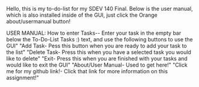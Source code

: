 Hello, this is my to-do-list for my SDEV 140 Final. Below is the user manual, which is also installed inside of the GUI, just click the Orange about/usermanual button! 


USER MANUAL: 
How to enter Tasks-- Enter your task in the empty bar below the To-Do-List Tasks :) text, and use the following buttons to use the GUI"
                                "Add Task- Pess this button when you are ready to add your task to the list"
                                "Delete Task- Press this when you have a selected task you would like to delete"
                                "Exit- Press this when you are finished with your tasks and would like to exit the GUI"
                                "About/User Manual- Used to get here!"
                                "Click me for my github link!- Click that link for more information on this assignment!"
